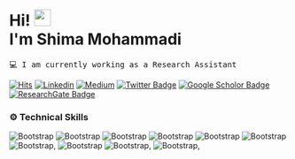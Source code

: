 <h1> Hi!   

<a href="https://github.com/sadafrf" target="_self">
		<img src="https://media.giphy.com/media/hvRJCLFzcasrR4ia7z/giphy.gif" width="30">
</a> <br>
I'm Shima Mohammadi
</h1>
<pre>
💻 I am currently working as a Research Assistant
</pre>

[![Hits](https://hits.seeyoufarm.com/api/count/incr/badge.svg?url=https%3A%2F%2Fgithub.com%2Fshimamohammadi&count_bg=%2379C83D&title_bg=%23555555&icon=&icon_color=%23E7E7E7&title=Profile+Views&edge_flat=false)](https://hits.seeyoufarm.com)
[![Linkedin](https://img.shields.io/badge/-LinkedIn-blue?style=flat&logo=Linkedin&logoColor=white)](https://www.linkedin.com/in/shima-mohammadi-007351134/)
[![Medium](https://github.com/Rishit-dagli/Rishit-dagli/blob/master/badges/medium.svg)](https://medium.com/@shima.70mdi) 
[![Twitter Badge](https://img.shields.io/badge/-Twitter-1da1f2?labelColor=1da1f2&logo=twitter&logoColor=white&link=https://twitter.com/shima_mdi)](https://twitter.com/shima_mdi)
[![Google Scholor Badge](https://img.shields.io/badge/-Google%20Scholar-4285F4?logo=google-scholar&link=https://scholar.google.com/citations?user=sjpFHQQAAAAJ&hl=en)](https://scholar.google.com/citations?user=sjpFHQQAAAAJ&hl=en)
[![ResearchGate Badge](https://img.shields.io/badge/Research_Gate-00CCBB.svg?&&link=https://www.researchgate.net/profile/Shima-Mohammadi-5)](https://www.researchgate.net/profile/Shima-Mohammadi-5)






### ⚙️ Technical Skills
 ![Bootstrap](https://img.shields.io/badge/-Python-05122A?style=flat-square&logo=Python&color=353535) 
![Bootstrap](https://img.shields.io/badge/-Pandas-05122A?style=flat-square&logo=Pandas&color=353535) ![Bootstrap](https://img.shields.io/badge/-Scikit%20Learn-05122A?style=flat-square&logo=Scikit-Learn&color=353535) ![Bootstrap](https://img.shields.io/badge/-Numpy-05122A?style=flat-square&logo=Numpy&color=353535) ![Bootstrap](https://img.shields.io/badge/-Matplotlib-05122A?style=flat-square&logo=Matplotlib&color=353535) ![Bootstrap](https://img.shields.io/badge/-Pandas-05122A?style=flat-square&logo=Pandas&color=353535)
![Bootstrap](https://img.shields.io/badge/-MySQL-05122A?style=flat-square&logo=MySQL&color=353535), ![Bootstrap](https://img.shields.io/badge/-MongoDB-05122A?style=flat-square&logo=MongoDB&color=353535) 
![Bootstrap](https://img.shields.io/badge/-PyTorch-05122A?style=flat-square&logo=PyTorch&color=353535), ![Bootstrap](https://img.shields.io/badge/-TensorFlow-05122A?style=flat-square&logo=TensorFlow&color=353535),


